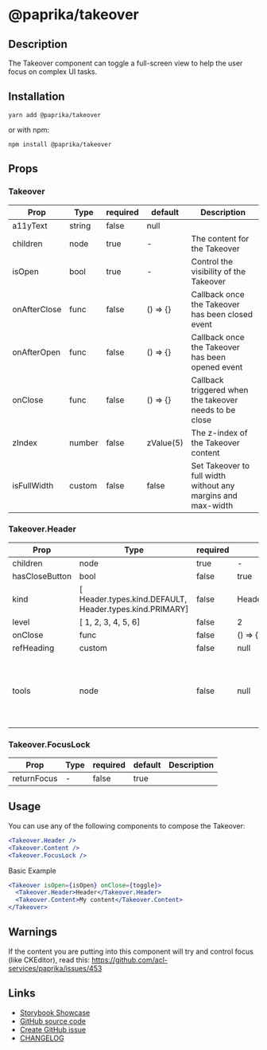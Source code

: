 <!-- start: Autogenerated - do not modify -->

# @paprika/takeover

## Description

The Takeover component can toggle a full-screen view to help the user focus on complex UI tasks.

## Installation

```
yarn add @paprika/takeover
```

or with npm:

```
npm install @paprika/takeover
```

## Props

### Takeover

| Prop         | Type   | required | default   | Description                                                  |
| ------------ | ------ | -------- | --------- | ------------------------------------------------------------ |
| a11yText     | string | false    | null      |                                                              |
| children     | node   | true     | -         | The content for the Takeover                                 |
| isOpen       | bool   | true     | -         | Control the visibility of the Takeover                       |
| onAfterClose | func   | false    | () => {}  | Callback once the Takeover has been closed event             |
| onAfterOpen  | func   | false    | () => {}  | Callback once the Takeover has been opened event             |
| onClose      | func   | false    | () => {}  | Callback triggered when the takeover needs to be close       |
| zIndex       | number | false    | zValue(5) | The z-index of the Takeover content                          |
| isFullWidth  | custom | false    | false     | Set Takeover to full width without any margins and max-width |

### Takeover.Header

| Prop           | Type                                                    | required | default                   | Description                                                                                                                                            |
| -------------- | ------------------------------------------------------- | -------- | ------------------------- | ------------------------------------------------------------------------------------------------------------------------------------------------------ |
| children       | node                                                    | true     | -                         |                                                                                                                                                        |
| hasCloseButton | bool                                                    | false    | true                      |                                                                                                                                                        |
| kind           | [ Header.types.kind.DEFAULT, Header.types.kind.PRIMARY] | false    | Header.types.kind.DEFAULT |                                                                                                                                                        |
| level          | [ 1, 2, 3, 4, 5, 6]                                     | false    | 2                         |                                                                                                                                                        |
| onClose        | func                                                    | false    | () => {}                  |                                                                                                                                                        |
| refHeading     | custom                                                  | false    | null                      |                                                                                                                                                        |
| tools          | node                                                    | false    | null                      | Add node object to the right side of heading next to the close button. If buttons are used, the button size needs to be set as Button.types.size.LARGE |

### Takeover.FocusLock

| Prop        | Type | required | default | Description |
| ----------- | ---- | -------- | ------- | ----------- |
| returnFocus | -    | false    | true    |             |

<!-- end: Autogenerated - do not modify -->
<!-- content -->

## Usage

You can use any of the following components to compose the Takeover:

```jsx
<Takeover.Header />
<Takeover.Content />
<Takeover.FocusLock />
```

Basic Example

```jsx
<Takeover isOpen={isOpen} onClose={toggle}>
  <Takeover.Header>Header</Takeover.Header>
  <Takeover.Content>My content</Takeover.Content>
</Takeover>
```

## Warnings

If the content you are putting into this component will try and control focus (like CKEditor), read this: https://github.com/acl-services/paprika/issues/453

<!-- eoContent -->

## Links

- [Storybook Showcase](https://paprika.highbond.com/?path=/story/messaging-takeover--showcase)
- [GitHub source code](https://github.com/acl-services/paprika/tree/master/packages/Takeover/src)
- [Create GitHub issue](https://github.com/acl-services/paprika/issues/new?label=[]&title=@paprika/takeover%20[help]:%20your%20short%20description&body=%0A%23%20Help%20wanted%0A%0A%23%23%20Please%20write%20your%20question.%0A*A%20clear%20and%20concise%20description%20of%20what%20the%20question%20is*%0A%0A%23%23%20Additional%20context%0A*Add%20any%20other%20context%20or%20screenshots%20about%20your%20question%20here.*%0A)
- [CHANGELOG](https://github.com/acl-services/paprika/tree/master/packages/Takeover/CHANGELOG.md)
